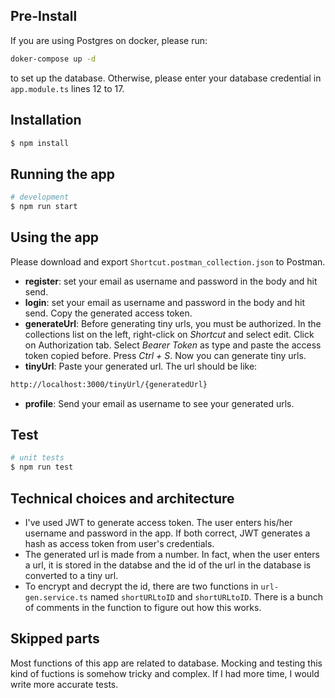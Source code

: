 ## Pre-Install
If you are using Postgres on docker, please run:
```bash
doker-compose up -d
```
to set up the database. Otherwise, please enter your database credential in `app.module.ts` lines 12 to 17.

## Installation

```bash
$ npm install
```

## Running the app

```bash
# development
$ npm run start
```

## Using the app
Please download and export `Shortcut.postman_collection.json` to Postman.

- **register**: set your email as username and password in the body and hit send.
- **login**: set your email as username and password in the body and hit send. Copy the generated access token.
- **generateUrl**: Before generating tiny urls, you must be authorized. In the collections list on the left, right-click on *Shortcut* and select edit. Click on Authorization tab. Select *Bearer Token* as type and paste the access token copied before. Press *Ctrl + S*. Now you can generate tiny urls.
- **tinyUrl**: Paste your generated url. The url should be like:
```bash
http://localhost:3000/tinyUrl/{generatedUrl}
```
- **profile**: Send your email as username to see your generated urls.

## Test

```bash
# unit tests
$ npm run test
```

## Technical choices and architecture
- I've used JWT to generate access token. The user enters his/her username and password in the app. If both correct, JWT generates a hash as access token from user's credentials.
- The generated url is made from a number. In fact, when the user enters a url, it is stored in the databse and the id of the url in the database is converted to a tiny url.
- To encrypt and decrypt the id, there are two functions in `url-gen.service.ts` named `shortURLtoID` and `shortURLtoID`. There is a bunch of comments in the function to figure out how this works.

## Skipped parts
Most functions of this app are related to database. Mocking and testing this kind of fuctions is somehow tricky and complex. If I had more time, I would write more accurate tests.